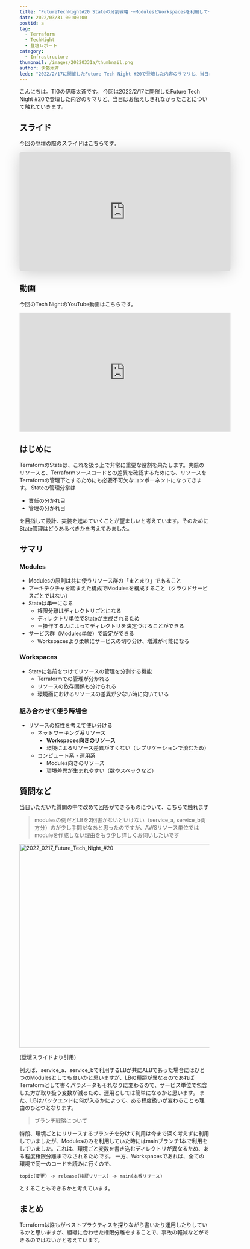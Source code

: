 ```yaml
---
title: "FutureTechNight#20 Stateの分割戦略 〜ModulesとWorkspacesを利用して〜"
date: 2022/03/31 00:00:00
postid: a
tag:
  - Terraform
  - TechNight
  - 登壇レポート
category:
  - Infrastructure
thumbnail: /images/20220331a/thumbnail.png
author: 伊藤太斉
lede: "2022/2/17に開催したFuture Tech Night #20で登壇した内容のサマリと、当日はお伝えしきれなかったことについて触れていきます。TerraformのStateは、これを扱う上で非常に重要な役割を果たします。実際のリソースと、Terraformソースコードとの差異を確認するためにも、リソースをTerraformの管理下とするためにも必要不可欠なコンポーネントになってきます。"
---
```

こんにちは。TIGの伊藤太斉です。
今回は2022/2/17に開催したFuture Tech Night #20で登壇した内容のサマリと、当日はお伝えしきれなかったことについて触れていきます。

## スライド

今回の登壇の際のスライドはこちらです。

<iframe class="speakerdeck-iframe" frameborder="0" src="https://speakerdeck.com/player/b4d6453f61534bffb7ce472ecf87f028" title="20220214_Future Tech Night" allowfullscreen="true" mozallowfullscreen="true" webkitallowfullscreen="true" style="border: 0px; background: padding-box padding-box rgba(0, 0, 0, 0.1); margin: 0px; padding: 0px; border-radius: 6px; box-shadow: rgba(0, 0, 0, 0.2) 0px 5px 40px; width: 560px; height: 315px;" data-ratio="1.7777777777777777"></iframe>

## 動画

今回のTech NightのYouTube動画はこちらです。

<iframe width="560" height="315" src="https://www.youtube.com/embed/fpSAwLWnfFo" title="YouTube video player" frameborder="0" allow="accelerometer; autoplay; clipboard-write; encrypted-media; gyroscope; picture-in-picture" allowfullscreen></iframe>

## はじめに

TerraformのStateは、これを扱う上で非常に重要な役割を果たします。実際のリソースと、Terraformソースコードとの差異を確認するためにも、リソースをTerraformの管理下とするためにも必要不可欠なコンポーネントになってきます。
Stateの管理分掌は

- 責任の分かれ目
- 管理の分かれ目

を目指して設計、実装を進めていくことが望ましいと考えています。そのためにState管理はどうあるべきかを考えてみました。

## サマリ

### Modules

- Modulesの原則は共に使うリソース群の「まとまり」であること
- アーキテクチャを踏まえた構成でModulesを構成すること（クラウドサービスごとではない）
- Stateは**単一**になる
  - 権限分離はディレクトリごとになる
  - ディレクトリ単位でStateが生成されるため
  - ＝操作する人によってディレクトリを決定づけることができる
- サービス群（Modules単位）で設定ができる
  - Workspacesより柔軟にサービスの切り分け、増減が可能になる

### Workspaces

- Stateに名前をつけてリソースの管理を分割する機能
  - Terraformでの管理が分かれる
  - リソースの依存関係も分けられる
  - 環境面におけるリソースの差異が少ない時に向いている

### 組み合わせて使う時場合

- リソースの特性を考えて使い分ける
  - ネットワーキング系リソース
    - **Workspaces向きのリソース**
    - 環境によるリソース差異がすくない（レプリケーションで済むため）
  - コンピュート系・運用系
    - Modules向きのリソース
    - 環境差異が生まれやすい（数やスペックなど）

## 質問など

当日いただいた質問の中で改めて回答ができるものについて、こちらで触れます
> modulesの例だとLBを2回書かないといけない（service_a, service_b両方分）のが少し手間だなあと思ったのですが、AWSリソース単位ではmoduleを作成しない理由をもう少し詳しくお伺いしたいです

<img src="/images/20220331a/2022_0217_Future_Tech_Night_20.png" alt="2022_0217_Future_Tech_Night_#20" width="960" height="540" loading="lazy">

(登壇スライドより引用)

例えば、service_a、service_bで利用するLBが共にALBであった場合にはひとつのModulesとしても良いかと思いますが、LBの種類が異なるのであればTerraformとして書くパラメータもそれなりに変わるので、サービス単位で包含した方が取り扱う変数が減るため、運用としては簡単になるかと思います。
また、LBはバックエンドに何が入るかによって、ある程度扱いが変わることも理由のひとつとなります。

> ブランチ戦略について

特段、環境ごとにリリースするブランチを分けて利用は今まで深く考えずに利用していましたが、Modulesのみを利用していた時にはmainブランチ1本で利用をしていました。これは、環境ごと変数を書き込むディレクトリが異なるため、ある程度権限分離までなされるためです。
一方、Workspacesであれば、全ての環境で同一のコードを読みに行くので、

```
topic(変更) -> release(検証リリース) -> main(本番リリース)
```

とすることもできるかと考えています。

## まとめ

Terraformは誰もがベストプラクティスを探りながら書いたり運用したりしているかと思いますが、組織に合わせた権限分離をすることで、事故の軽減などができるのではないかと考えています。
